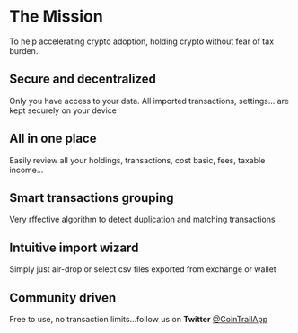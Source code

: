 # The Mission
To help accelerating crypto adoption, holding crypto without fear of tax burden.

## Secure and decentralized
Only you have access to your data. All imported transactions, settings... are kept securely on your device

## All in one place
Easily review all your holdings, transactions, cost basic, fees, taxable income...

## Smart transactions grouping
Very rffective algorithm to detect duplication and matching transactions

## Intuitive import wizard
Simply just air-drop or select csv files exported from exchange or wallet

## Community driven
Free to use, no transaction limits...follow us on **Twitter** [@CoinTrailApp](https://twitter.com/CoinTrailApp)

